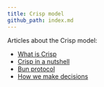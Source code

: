 ```yaml
---
title: Crisp model    
github_path: index.md      
---
```

Articles about the Crisp model:


* [What is Crisp](http://blog.crisp.se/2010/05/08/henrikkniberg/1273272420000)
* [Crisp in a nutshell](docs/crisp-in-a-nutshell.html)
* [Bun protocol](docs/bunprotocol.html)
* [How we make decisions](docs/decisions.html)